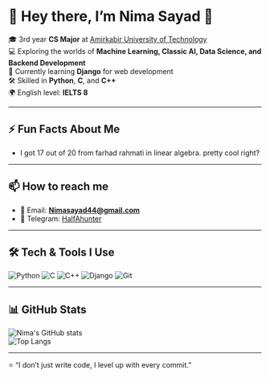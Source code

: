 # 👋 Hey there, I’m Nima Sayad 🦔

🎓 3rd year **CS Major** at [Amirkabir University of Technology](https://aut.ac.ir/)  
💻 Exploring the worlds of **Machine Learning, Classic AI, Data Science, and Backend Development**  
🌱 Currently learning **Django** for web development  
🛠️ Skilled in **Python**, **C**, and **C++**  
🌍 English level: **IELTS 8**  

---

## ⚡ Fun Facts About Me
- I got 17 out of 20 from farhad rahmati in linear algebra. pretty cool right?

---

## 📫 How to reach me  
- 📧 Email: **Nimasayad44@gmail.com**  
- 💬 Telegram: [HalfAhunter](https://t.me/HalfAhunter)  

---

## 🛠️ Tech & Tools I Use
![Python](https://img.shields.io/badge/Python-3776AB?style=for-the-badge&logo=python&logoColor=white)
![C](https://img.shields.io/badge/C-00599C?style=for-the-badge&logo=c&logoColor=white)
![C++](https://img.shields.io/badge/C++-00599C?style=for-the-badge&logo=cplusplus&logoColor=white)
![Django](https://img.shields.io/badge/Django-092E20?style=for-the-badge&logo=django&logoColor=white)
![Git](https://img.shields.io/badge/Git-F05033?style=for-the-badge&logo=git&logoColor=white)

---

## 📊 GitHub Stats
![Nima's GitHub stats](https://github-readme-stats.vercel.app/api?username=NimaSayad37&show_icons=true&theme=radical)  
![Top Langs](https://github-readme-stats.vercel.app/api/top-langs/?username=NimaSayad37&layout=compact&theme=radical)  

---

⭐️ “I don’t just write code, I level up with every commit.”  
